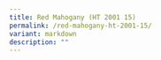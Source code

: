 ```yaml
---
title: Red Mahogany (HT 2001 15)
permalink: /red-mahogany-ht-2001-15/
variant: markdown
description: ""
---
```

